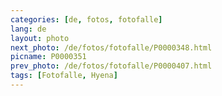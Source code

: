 ```yaml
---
categories: [de, fotos, fotofalle]
lang: de
layout: photo
next_photo: /de/fotos/fotofalle/P0000348.html
picname: P0000351
prev_photo: /de/fotos/fotofalle/P0000407.html
tags: [Fotofalle, Hyena]
---
```

